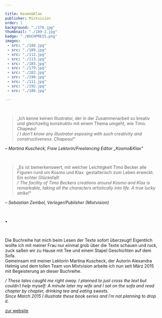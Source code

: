 ```yaml
---

title: Kosmo&Klax
publisher: Mixtvision
order: 1
background: "./176.jpg"
thumbnail: "./189-2.jpg"
badge: "./BUCHPREIS.png"
images: 
 - src: "./188.jpg"
 - src: "./189.jpg"
 - src: "./112.jpg"
 - src: "./113.jpg"
 - src: "./185.jpg"
 - src: "./179.jpg"
 - src: "./182.jpg"
 - src: "./190.jpg"
 - src: "./111.jpg"
 - src: "./192.jpg"
 - src: "./186.jpg"

---
```


<br> 

> „Ich kenne keinen Illustrator, der in der Zusammenarbeit so kreativ und gleichzeitig konstruktiv mit einem Thema umgeht, wie Timo. Chapeau!  
> */ I don’t know any illustrator exposing with such creativity and constructiveness. Chapeau!*“ 

*– Martina Kuscheck, Freie Lektorin/Freelancing Editor „Kosmo&Klax“*

<br>

> „Es ist bemerkenswert, mit welcher Leichtigkeit Timo Becker alle Figuren rund um Kosmo und Klax  gestalterisch zum Leben erweckt. Ein echter Glücksfall!  
> */ The facility of Timo Beckers creations around Kosmo and Klax is remarkable, taking all the characters artistically into life. A true lucky strike!*“  

*– Sebastian Zembol, Verleger/Publisher (Mixtvision)*


<br>

• 

<br>

Die Buchreihe hat mich beim Lesen der Texte sofort überzeugt! Eigentlich wollte ich mit meiner Frau nur einmal grob über die Texte schauen und ruck, zuck saßen wir zu Hause mit Tee und einem Stapel Geschichten auf dem Sofa.  
Gemeinsam mit meiner Lektorin Martina Kuscheck, der Autorin Alexandra Helmig und dem tollen Team von Mixtvision arbeite ich nun seit März 2015 mit Begeisterung an dieser Buchreihe. 

*/ These tales caught me right away. I planned to just cross the text but couldn´t help myself: A minute later my wife and I sat on the sofa and read chapter by chapter, drinking tea and eating sweets.  
Since March 2015 I illustrate these book series and I´m not planning to drop it.*

<a href="http://www.kosmo-klax.de/" target="_blank">zur website</a>

